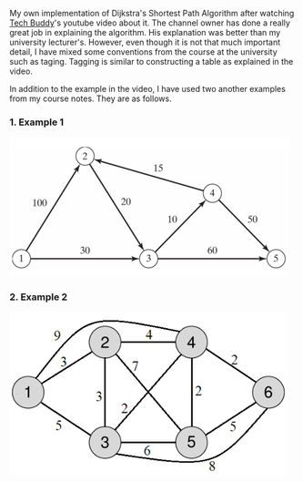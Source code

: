 ﻿My own implementation of Dijkstra's Shortest Path Algorithm after watching [Tech Buddy](https://www.youtube.com/@TechBuddyTR)'s youtube video about it.
The channel owner has done a really great job in explaining the algorithm. His explanation was better than my university lecturer's. 
However, even though it is not that much important detail, I have mixed some conventions from the course at the university such as taging. Tagging is similar to constructing a table as explained in the video.

In addition to the example in the video, I have used two another examples from my course notes. They are as follows.

### 1. Example 1 
![Example1](/DijkstraAlgorithm/etc/Images/Example1.png)
### 2. Example 2
![Example2](/DijkstraAlgorithm/etc/Images/Example2.png)
